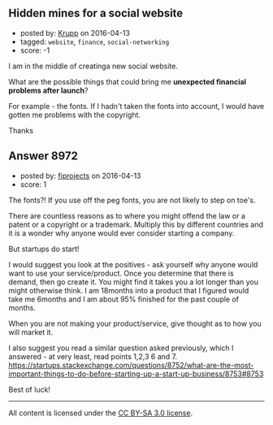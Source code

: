 ## Hidden mines for a social website

- posted by: [Krupp](https://stackexchange.com/users/7662233/krupp) on 2016-04-13
- tagged: `website`, `finance`, `social-networking`
- score: -1

I am in the middle of creatinga new social website.

What are the possible things that could bring me **unexpected financial problems after launch**?

For example - the fonts. If I hadn't taken the fonts into account, I would have gotten me problems with the copyright.

Thanks


## Answer 8972

- posted by: [fiprojects](https://stackexchange.com/users/5370155/fiprojects) on 2016-04-13
- score: 1

The fonts?! If you use off the peg fonts, you are not likely to step on toe's.

There are countless reasons as to where you might offend the law or a patent or a copyright or a trademark. Multiply this by different countries and it is a wonder why anyone would ever consider starting a company. 

But startups do start!

I would suggest you look at the positives - ask yourself why anyone would want to use your service/product. Once you determine that there is demand, then go create it. You might find it takes you a lot longer than you might otherwise think. I am 18months into a product that I figured would take me 6months and I am about 95% finished for the past couple of months.

When you are not making your product/service, give thought as to how you will market it.

I also suggest you read a similar question asked previously, which I answered - at very least, read points 1,2,3 6 and 7.
https://startups.stackexchange.com/questions/8752/what-are-the-most-important-things-to-do-before-starting-up-a-start-up-business/8753#8753

Best of luck!



---

All content is licensed under the [CC BY-SA 3.0 license](https://creativecommons.org/licenses/by-sa/3.0/).
